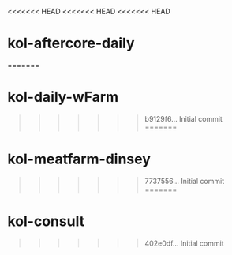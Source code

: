 <<<<<<< HEAD
<<<<<<< HEAD
<<<<<<< HEAD
# kol-aftercore-daily
=======
# kol-daily-wFarm
>>>>>>> b9129f6... Initial commit
=======
# kol-meatfarm-dinsey
>>>>>>> 7737556... Initial commit
=======
# kol-consult
>>>>>>> 402e0df... Initial commit
